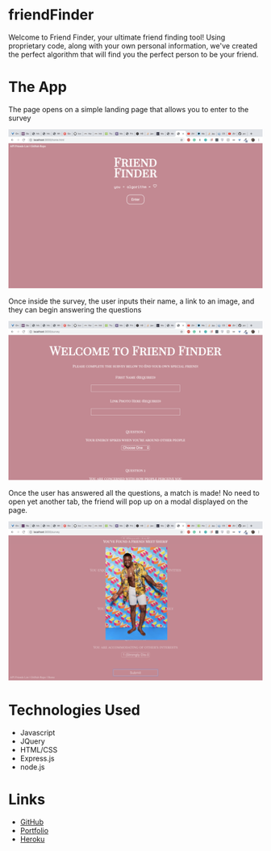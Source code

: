 # friendFinder

Welcome to Friend Finder, your ultimate friend finding tool! Using proprietary code, along with your own personal information, we've created the perfect algorithm that will find you the perfect person to be your friend. 

# The App

The page opens on a simple landing page that allows you to enter to the survey


![Welcome Page](./public/homepage.png)

Once inside the survey, the user inputs their name, a link to an image, and they can begin answering the questions

![Survey Page](./public/survey.png)

Once the user has answered all the questions, a match is made! No need to open yet another tab, the friend will pop up on a modal displayed on the page. 

![Friend Match](./public/match.png)

# Technologies Used

- Javascript
- JQuery
- HTML/CSS
- Express.js
- node.js

# Links 

* [GitHub]()
* [Portfolio]()
* [Heroku]()